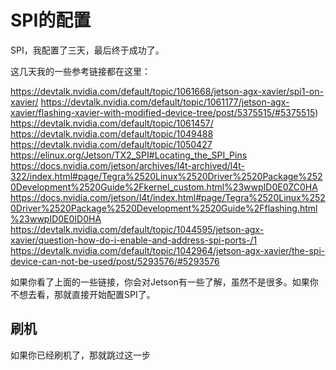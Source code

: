 # SPI的配置

SPI，我配置了三天，最后终于成功了。

这几天我的一些参考链接都在这里：

https://devtalk.nvidia.com/default/topic/1061668/jetson-agx-xavier/spi1-on-xavier/
https://devtalk.nvidia.com/default/topic/1061177/jetson-agx-xavier/flashing-xavier-with-modified-device-tree/post/5375515/#5375515)
https://devtalk.nvidia.com/default/topic/1061457/
https://devtalk.nvidia.com/default/topic/1049488
https://devtalk.nvidia.com/default/topic/1050427
https://elinux.org/Jetson/TX2_SPI#Locating_the_SPI_Pins
https://docs.nvidia.com/jetson/archives/l4t-archived/l4t-322/index.html#page/Tegra%2520Linux%2520Driver%2520Package%2520Development%2520Guide%2Fkernel_custom.html%23wwpID0E0ZC0HA
https://docs.nvidia.com/jetson/l4t/index.html#page/Tegra%2520Linux%2520Driver%2520Package%2520Development%2520Guide%2Fflashing.html%23wwpID0E0ID0HA
https://devtalk.nvidia.com/default/topic/1044595/jetson-agx-xavier/question-how-do-i-enable-and-address-spi-ports-/1
https://devtalk.nvidia.com/default/topic/1042964/jetson-agx-xavier/the-spi-device-can-not-be-used/post/5293576/#5293576

如果你看了上面的一些链接，你会对Jetson有一些了解，虽然不是很多。如果你不想去看，那就直接开始配置SPI了。

## 刷机

如果你已经刷机了，那就跳过这一步